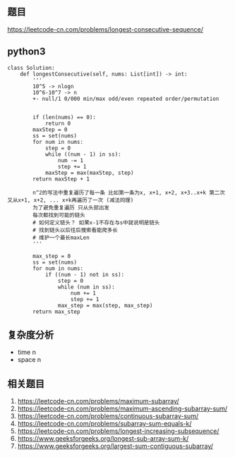 ## 题目
https://leetcode-cn.com/problems/longest-consecutive-sequence/

## python3
```python3
class Solution:
    def longestConsecutive(self, nums: List[int]) -> int:
        ''' 
        10^5 -> nlogn
        10^6-10^7 -> n
        +- null/1 0/000 min/max odd/even repeated order/permutation
        

        if (len(nums) == 0):
            return 0
        maxStep = 0
        ss = set(nums)
        for num in nums:
            step = 0
            while ((num - 1) in ss):
                num -= 1
                step += 1
            maxStep = max(maxStep, step)
        return maxStep + 1

        n^2的写法中重复遍历了每一条 比如第一条为x, x+1, x+2, x+3..x+k 第二次又从x+1, x+2, ... x+k再遍历了一次 (减法同理)
        为了避免重复遍历 只从头部出发 
        每次都找到可能的链头
        # 如何定义链头？ 如果x-1不存在与s中就说明是链头
        # 找到链头以后往后搜索看能爬多长
        # 维护一个最长maxLen
        '''

        max_step = 0
        ss = set(nums)
        for num in nums:
            if ((num - 1) not in ss):
                step = 0
                while (num in ss):
                    num += 1
                    step += 1
                max_step = max(step, max_step)
        return max_step
```

## 复杂度分析
* time n
* space n

## 相关题目
1. https://leetcode-cn.com/problems/maximum-subarray/
2. https://leetcode-cn.com/problems/maximum-ascending-subarray-sum/
3. https://leetcode-cn.com/problems/continuous-subarray-sum/
4. https://leetcode-cn.com/problems/subarray-sum-equals-k/
5. https://leetcode-cn.com/problems/longest-increasing-subsequence/
6. https://www.geeksforgeeks.org/longest-sub-array-sum-k/
7. https://www.geeksforgeeks.org/largest-sum-contiguous-subarray/
